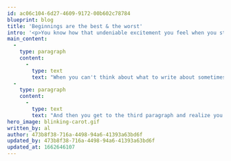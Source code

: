 ```yaml
---
id: ac06c104-6d27-4609-9172-00b602c78784
blueprint: blog
title: 'Beginnings are the best & the worst'
intro: '<p>You know how that undeniable excitement you feel when you start a new project is always followed by: &quot;<em>Okay but like...where do I start?</em>&quot; Yeah, that part sucks.</p>'
main_content:
  -
    type: paragraph
    content:
      -
        type: text
        text: "When you can't think about what to write about sometimes the only thing you can do is write about not having anything to write about. You could mention how you hate it when you don't know where to start, and perhaps follow that up with a sentence about how writing about not knowing what to write about is a good place to begin writing."
  -
    type: paragraph
    content:
      -
        type: text
        text: "And then you get to the third paragraph and realize you haven't actually written about anything except not having anything to write about but it's the third paragraph so are you wrong or are you a genius?"
hero_image: blinking-carot.gif
written_by: al
author: 473b8f38-716a-4498-94a6-41393a63bd6f
updated_by: 473b8f38-716a-4498-94a6-41393a63bd6f
updated_at: 1662646107
---
```

